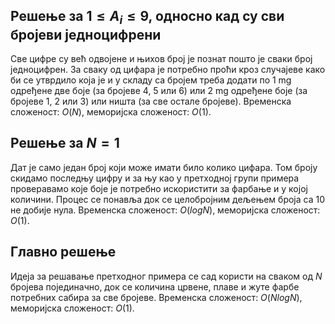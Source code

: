 ﻿## Решење за $1 \leq A_i \leq 9$, односно кад су сви бројеви једноцифрени
Све цифре су већ одвојене и њихов број је познат пошто је сваки број једноцифрен. За сваку од цифара је потребно проћи кроз случајеве како би се утврдило која је и у складу са бројем треба додати по $1$ mg одређене две боје (за бројеве $4$, $5$ или $6$) или $2$ mg одређене боје (за бројеве $1$, $2$ или $3$) или ништа (за све остале бројеве). Временска сложеност: $O(N)$, меморијска сложеност: $O(1)$.

## Решење за $N=1$
Дат је само један број који може имати било колико цифара. Том броју скидамо последњу цифру и за њу као у претходној групи примера проверавамо које боје је потребно искористити за фарбање и у којој количини. Процес се понавља док се целобројним дељењем броја са $10$ не добије нула. Временска сложеност: $O(logN)$, меморијска сложеност: $O(1)$.

## Главно решење
Идеја за решавање претходног примера се сад користи на сваком од $N$ бројева појединачно, док се количина црвене, плаве и жуте фарбе потребних сабира за све бројеве. Временска сложеност: $O(NlogN)$, меморијска сложеност: $O(1)$.
